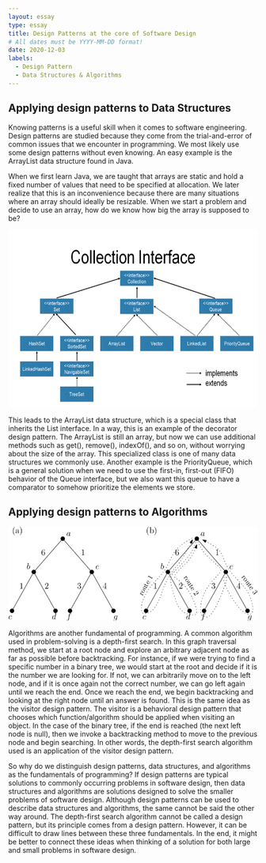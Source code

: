 ```yaml
---
layout: essay
type: essay
title: Design Patterns at the core of Software Design
# All dates must be YYYY-MM-DD format!
date: 2020-12-03
labels:
  - Design Pattern
  - Data Structures & Algorithms
---
```

## Applying design patterns to Data Structures
Knowing patterns is a useful skill when it comes to software engineering. Design patterns are studied because they come from the trial-and-error of common issues that we encounter in programming. We most likely use some design patterns without even knowing. An easy example is the ArrayList data structure found in Java.

When we first learn Java, we are taught that arrays are static and hold a fixed number of values that need to be specified at allocation. We later realize that this is an inconvenience because there are many situations where an array should ideally be resizable. When we start a problem and decide to use an array, how do we know how big the array is supposed to be?

<p align = "center">
  <img src = "../images/collections.png" width = "640" height = "360">
</p>

This leads to the ArrayList data structure, which is a special class that inherits the List interface. In a way, this is an example of the decorator design pattern. The ArrayList is still an array, but now we can use additional methods such as get(), remove(), indexOf(), and so on, without worrying about the size of the array. This specialized class is one of many data structures we commonly use. Another example is the PriorityQueue, which is a general solution when we need to use the first-in, first-out (FIFO) behavior of the Queue interface, but we also want this queue to have a comparator to somehow prioritize the elements we store.

## Applying design patterns to Algorithms

<p align = "center">
  <img src = "../images/dfs2.png">
</p>

Algorithms are another fundamental of programming. A common algorithm used in problem-solving is a depth-first search. In this graph traversal method, we start at a root node and explore an arbitrary adjacent node as far as possible before backtracking. For instance, if we were trying to find a specific number in a binary tree, we would start at the root and decide if it is the number we are looking for. If not, we can arbitrarily move on to the left node, and if it is once again not the correct number, we can go left again until we reach the end. Once we reach the end, we begin backtracking and looking at the right node until an answer is found. This is the same idea as the visitor design pattern. The visitor is a behavioral design pattern that chooses which function/algorithm should be applied when visiting an object. In the case of the binary tree, if the end is reached (the next left node is null), then we invoke a backtracking method to move to the previous node and begin searching. In other words, the depth-first search algorithm used is an application of the visitor design pattern.

So why do we distinguish design patterns, data structures, and algorithms as the fundamentals of programming? If design patterns are typical solutions to commonly occurring problems in software design, then data structures and algorithms are solutions designed to solve the smaller problems of software design. Although design patterns can be used to describe data structures and algorithms, the same cannot be said the other way around. The depth-first search algorithm cannot be called a design pattern, but its principle comes from a design pattern. However, it can be difficult to draw lines between these three fundamentals. In the end, it might be better to connect these ideas when thinking of a solution for both large and small problems in software design.



